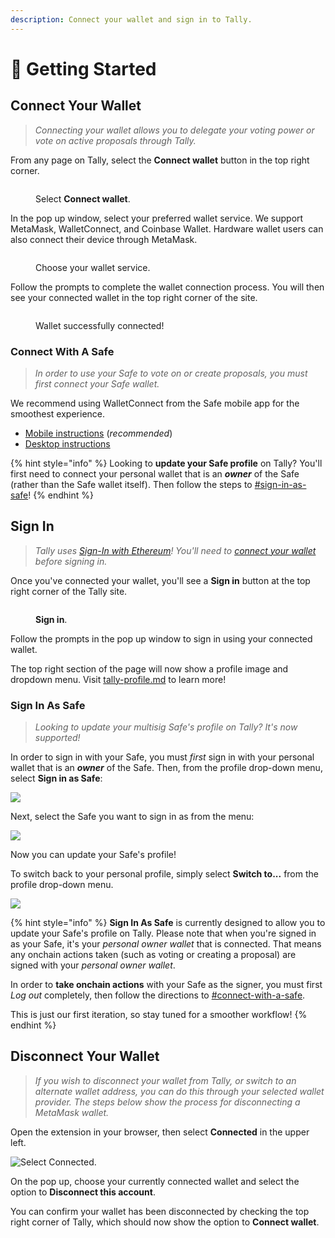 ```yaml
---
description: Connect your wallet and sign in to Tally.
---
```


# 🎇 Getting Started

## Connect Your Wallet

> _Connecting your wallet allows you to delegate your voting power or vote on active proposals through Tally._

From any page on Tally, select the **Connect wallet** button in the top right corner.

<figure><img src="../../.gitbook/assets/CleanShot 2023-02-22 at 15.18.59@2x.png" alt=""><figcaption><p>Select <strong>Connect wallet</strong>.</p></figcaption></figure>

In the pop up window, select your preferred wallet service. We support MetaMask, WalletConnect, and Coinbase Wallet. Hardware wallet users can also connect their device through MetaMask.

<figure><img src="../../.gitbook/assets/CleanShot 2023-02-22 at 15.20.30@2x.png" alt=""><figcaption><p>Choose your wallet service.</p></figcaption></figure>

Follow the prompts to complete the wallet connection process. You will then see your connected wallet in the top right corner of the site.

<figure><img src="../../.gitbook/assets/CleanShot 2023-02-22 at 15.22.43@2x.png" alt=""><figcaption><p>Wallet successfully connected!</p></figcaption></figure>

### Connect With A Safe

> _In order to use your Safe to vote on or create proposals, you must first connect your Safe wallet._

We recommend using WalletConnect from the Safe mobile app for the smoothest experience.

* [Mobile instructions](https://help.safe.global/en/articles/5307197-connect-to-dapps-with-walletconnect-on-mobile) (_recommended_)
* [Desktop instructions](https://help.safe.global/en/articles/4356253-walletconnect-safe-app)

{% hint style="info" %}
Looking to **update your Safe profile** on Tally? You'll first need to connect your personal wallet that is an _**owner**_ of the Safe (rather than the Safe wallet itself). Then follow the steps to [#sign-in-as-safe](getting-started.md#sign-in-as-safe "mention")!
{% endhint %}

## Sign In

> _Tally uses_ [_Sign-In with Ethereum_](https://login.xyz/)_! You'll need to_ [_connect your wallet_](getting-started.md#connect-your-wallet) _before signing in._

Once you've connected your wallet, you'll see a **Sign in** button at the top right corner of the Tally site.

<figure><img src="../../.gitbook/assets/CleanShot 2023-02-22 at 15.34.51@2x.png" alt=""><figcaption><p><strong>Sign in</strong>.</p></figcaption></figure>

Follow the prompts in the pop up window to sign in using your connected wallet.

The top right section of the page will now show a profile image and dropdown menu. Visit [tally-profile.md](tally-profile.md "mention") to learn more!

### Sign In As Safe

> _Looking to update your multisig Safe's profile on Tally? It's now supported!_

In order to sign in with your Safe, you must _first_ sign in with your personal wallet that is an _**owner**_ of the Safe. Then, from the profile drop-down menu, select **Sign in as Safe**:

![](<../../.gitbook/assets/CleanShot 2023-05-02 at 12.35.27@2x.png>)

Next, select the Safe you want to sign in as from the menu:

![](<../../.gitbook/assets/CleanShot 2023-05-02 at 12.35.46@2x.png>)

Now you can update your Safe's profile!

To switch back to your personal profile, simply select **Switch to...** from the profile drop-down menu.

![](<../../.gitbook/assets/CleanShot 2023-05-02 at 14.57.44@2x.png>)

{% hint style="info" %}
**Sign In As Safe** is currently designed to allow you to update your Safe's profile on Tally. Please note that when you're signed in as your Safe, it's your _personal owner wallet_ that is connected. That means any onchain actions taken (such as voting or creating a proposal) are signed with your _personal owner wallet_.

In order to **take onchain actions** with your Safe as the signer, you must first _Log out_ completely, then follow the directions to [#connect-with-a-safe](getting-started.md#connect-with-a-safe "mention").

This is just our first iteration, so stay tuned for a smoother workflow!
{% endhint %}

## Disconnect Your Wallet

> _If you wish to disconnect your wallet from Tally, or switch to an alternate wallet address, you can do this through your selected wallet provider. The steps below show the process for disconnecting a MetaMask wallet._

Open the extension in your browser, then select **Connected** in the upper left.

![Select Connected.](https://p63.tr2.n0.cdn.getcloudapp.com/items/L1uXmlOn/d42e3ffd-e332-4c75-ac01-16a0a7279ab0.jpg?v=adefb6e716a09273e4144c18e37e0145)

On the pop up, choose your currently connected wallet and select the option to **Disconnect this account**.&#x20;

You can confirm your wallet has been disconnected by checking the top right corner of Tally, which should now show the option to **Connect wallet**.
